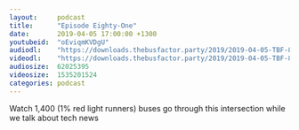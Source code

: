 ```yaml
---
layout:     podcast
title:      "Episode Eighty-One"
date:       2019-04-05 17:00:00 +1300
youtubeid:  "oEviqmKVDgU"
audiodl:    "https://downloads.thebusfactor.party/2019/2019-04-05-TBF-81.mp3"
videodl:    "https://downloads.thebusfactor.party/2019/2019-04-05-TBF-81.mp4"
audiosize:  62025395
videosize:  1535201524
categories: podcast
---
```

Watch 1,400 (1% red light runners) buses go through this intersection while we talk about tech news
